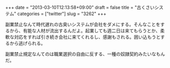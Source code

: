 +++
date = "2013-03-10T12:13:58+09:00"
draft = false
title = "古くさいシステム"
categories = ["twitter"]
slug = "3262"
+++

副業禁止なんて時代遅れの古臭いシステムが会社をダメにする。そんなことをするから、有能な人材が流出するんだよ。起業しても週二日は来てもらうとか、柔軟な対応をすれば引き続き会社に来てくれるし、感謝もされる。囲い込もうとするから逃げられる。

副業禁止規定なんてのは職業選択の自由に反する、一種の奴隷契約みたいなもんだ。
